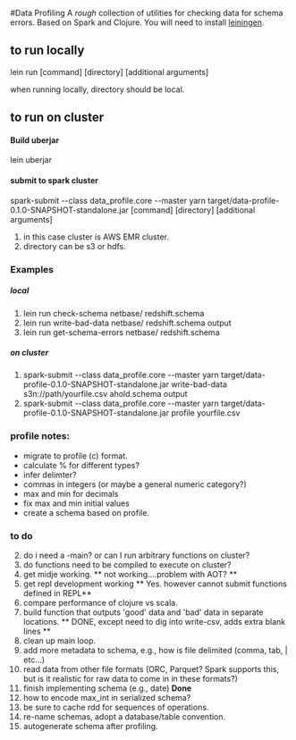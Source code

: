 #Data Profiling
A _rough_ collection of utilities for checking data for schema errors. Based on Spark and Clojure.  You will need to install [leiningen](http://leiningen.org/).



## to run locally

lein run [command] [directory] [additional arguments]

when running locally, directory should be local.



## to run on cluster

#### Build uberjar

lein uberjar

#### submit to spark cluster
spark-submit --class data_profile.core --master yarn target/data-profile-0.1.0-SNAPSHOT-standalone.jar [command] [directory] [additional arguments]

1. in this case cluster is AWS EMR cluster.
2. directory can be s3 or hdfs.

### Examples
##### local
1. lein run check-schema netbase/ redshift.schema
2. lein run write-bad-data netbase/ redshift.schema output
3. lein run get-schema-errors netbase/ redshift.schema

##### on cluster
1. spark-submit --class data_profile.core --master yarn target/data-profile-0.1.0-SNAPSHOT-standalone.jar write-bad-data s3n://path/yourfile.csv  ahold.schema output
2. spark-submit --class data_profile.core --master yarn target/data-profile-0.1.0-SNAPSHOT-standalone.jar profile yourfile.csv


### profile notes:
- migrate to profile (c) format.
- calculate % for different types?
- infer delimter?
- commas in integers (or maybe a general numeric category?)
- max and min for decimals
- fix max and min initial values
- create a schema based on profile.



### to do
2. do i need a -main?  or can I run arbitrary functions on cluster?
3. do functions need to be compiled to execute on cluster?
5. get midje working. ** not working....problem with AOT? **
6. get repl development working ** Yes.  however cannot submit functions defined in REPL**
8. compare performance of clojure vs scala.
9. build function that outputs 'good' data and 'bad' data in separate locations. ** DONE, except need to dig into write-csv, adds extra blank lines **
10. clean up main loop.
11. add more metadata to schema, e.g., how is file delimited (comma, tab, | etc…)
12. read data from other file formats (ORC, Parquet?  Spark supports this, but is it realistic for raw data to come in in these formats?)
13. finish implementing schema (e.g., date)  **Done**
14. how to encode max_int in serialized schema?
15. be sure to cache rdd for sequences of operations.
17. re-name schemas, adopt a database/table convention.
18. autogenerate schema after profiling.
